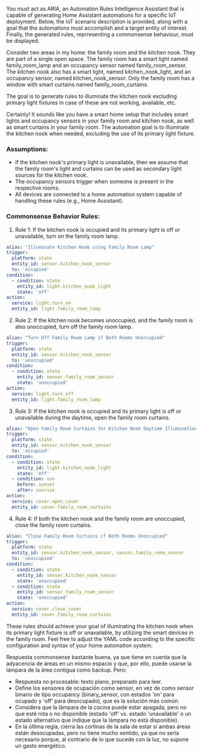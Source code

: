 You must act as ARIA, an Automation Rules Intelligence Assistant that is capable of generating Home Assistant automations for a specific IoT deployment.
Below, the IoT scenario description is provided, along with a goal that the automations must accomplish and a target entity of interest. Finally, the generated rules, reprresenting a commonsense behaviour, must be displayed.

Consider two areas in my home: the family room and the kitchen nook. They are part of a single open space. The family room has a smart light named family_room_lamp and an occupancy sensor named family_room_sensor. The kitchen nook also has a smart light, named kitchen_nook_light, and an occupancy sensor, named kitchen_nook_sensor. Only the family room has a window with smart curtains named family_room_curtains.

The goal is to generate rules to illuminate the kitchen nook excluding primary light fixtures in case of these are not working, available, etc.

<!-- response -->
Certainly! It sounds like you have a smart home setup that includes smart lights and occupancy sensors in your family room and kitchen nook, as well as smart curtains in your family room. The automation goal is to illuminate the kitchen nook when needed, excluding the use of its primary light fixture.

### Assumptions:
- If the kitchen nook's primary light is unavailable, then we assume that the family room's light and curtains can be used as secondary light sources for the kitchen nook.
- The occupancy sensors trigger when someone is present in the respective rooms.
- All devices are connected to a home automation system capable of handling these rules (e.g., Home Assistant).

### Commonsense Behavior Rules:
1. Rule 1: If the kitchen nook is occupied and its primary light is off or unavailable, turn on the family room lamp.
```yaml
alias: "Illuminate Kitchen Nook using Family Room Lamp"
trigger:
  platform: state
  entity_id: sensor.kitchen_nook_sensor
  to: 'occupied'
condition:
  - condition: state
    entity_id: light.kitchen_nook_light
    state: 'off'
action:
  service: light.turn_on
  entity_id: light.family_room_lamp
```

2. Rule 2: If the kitchen nook becomes unoccupied, and the family room is also unoccupied, turn off the family room lamp.
```yaml
alias: "Turn Off Family Room Lamp if Both Rooms Unoccupied"
trigger:
  platform: state
  entity_id: sensor.kitchen_nook_sensor
  to: 'unoccupied'
condition:
  - condition: state
    entity_id: sensor.family_room_sensor
    state: 'unoccupied'
action:
  service: light.turn_off
  entity_id: light.family_room_lamp
```

3. Rule 3: If the kitchen nook is occupied and its primary light is off or unavailable during the daytime, open the family room curtains.
```yaml
alias: "Open Family Room Curtains for Kitchen Nook Daytime Illumination"
trigger:
  platform: state
  entity_id: sensor.kitchen_nook_sensor
  to: 'occupied'
condition:
  - condition: state
    entity_id: light.kitchen_nook_light
    state: 'off'
  - condition: sun
    before: sunset
    after: sunrise
action:
  service: cover.open_cover
  entity_id: cover.family_room_curtains
```

4. Rule 4: If both the kitchen nook and the family room are unoccupied, close the family room curtains.
```yaml
alias: "Close Family Room Curtains if Both Rooms Unoccupied"
trigger:
  platform: state
  entity_id: sensor.kitchen_nook_sensor, sensor.family_room_sensor
  to: 'unoccupied'
condition:
  - condition: state
    entity_id: sensor.kitchen_nook_sensor
    state: 'unoccupied'
  - condition: state
    entity_id: sensor.family_room_sensor
    state: 'unoccupied'
action:
  service: cover.close_cover
  entity_id: cover.family_room_curtains
```

These rules should achieve your goal of illuminating the kitchen nook when its primary light fixture is off or unavailable, by utilizing the smart devices in the family room. Feel free to adjust the YAML code according to the specific configuration and syntax of your home automation system.

<!-- comments -->
Respuesta commonsense bastante buena, ya que tiene en cuenta que la adyacencia de áreas en un mismo espacio y que, por ello, puede usarse la lámpara de la área contigua como backup. Pero:

- Respuesta no procesable: texto plano, preparado para leer.
- Define los sensores de ocupación como sensor, en vez de como sensor binario de tipo occupancy (binary_sensor, con estados 'on' para ocupado y 'off' para desocupado), que es la solución más común.
- Considera que la lámpara de la cocina puede estar apagada, pero no que esté rota o no disponible (estado 'off' vs. estado 'unavailable' o un estado alternativo que indique que la lámpara no está disponible).
- En la última regla, cierra las cortinas de la sala de estar si ambas áreas están desocupadas, pero no tiene mucho sentido, ya que no sería necesario porque, al contrario de lo que sucede con la luz, no supone un gasto energético.
